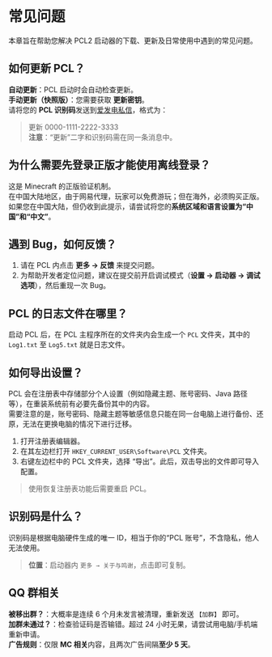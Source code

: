 # 常见问题

本章旨在帮助您解决 PCL2 启动器的下载、更新及日常使用中遇到的常见问题。

## 如何更新 PCL？

**自动更新**：PCL 启动时会自动检查更新。  
**手动更新（快照版）**：您需要获取 **更新密钥**。  
请将您的 **PCL 识别码**发送到[爱发电私信](https://afdian.com/message/df2dfad2960911e89c5252540025c377)，格式为：
> 更新 0000-1111-2222-3333  
> **注意**：“更新”二字和识别码需在同一条消息中。

## 为什么需要先登录正版才能使用离线登录？

这是 Minecraft 的正版验证机制。  
在中国大陆地区，由于网易代理，玩家可以免费游玩；但在海外，必须购买正版。  
如果您在中国大陆，但仍收到此提示，请尝试将您的**系统区域和语言设置为“中国”和“中文”**。

## 遇到 Bug，如何反馈？

1. 请在 PCL 内点击 **更多 → 反馈** 来提交问题。
2. 为帮助开发者定位问题，建议在提交前开启调试模式（**设置 → 启动器 → 调试选项**），然后重现一次 Bug。

## PCL 的日志文件在哪里？

启动 PCL 后，在 PCL 主程序所在的文件夹内会生成一个 `PCL` 文件夹，其中的 `Log1.txt` 至 `Log5.txt` 就是日志文件。

## 如何导出设置？

PCL 会在注册表中存储部分个人设置（例如隐藏主题、账号密码、Java 路径等），在重装系统前有必要先备份其中的内容。  
需要注意的是，账号密码、隐藏主题等敏感信息只能在同一台电脑上进行备份、还原，无法在更换电脑的情况下进行迁移。

1. 打开注册表编辑器。
2. 在其左边栏打开 `HKEY_CURRENT_USER\Software\PCL` 文件夹。
3. 右键左边栏中的 PCL 文件夹，选择 “导出”。此后，双击导出的文件即可导入配置。

> 使用恢复注册表功能后需要重启 PCL。

## 识别码是什么？

识别码是根据电脑硬件生成的唯一 ID，相当于你的“PCL 账号”，不含隐私，他人无法使用。
> **位置**：启动器内 `更多 → 关于与鸣谢`，点击即可复制。

## QQ 群相关

**被移出群？**：大概率是连续 6 个月未发言被清理，重新发送 `【加群】` 即可。  
**加群未通过？**：检查验证码是否输错。超过 24 小时无果，请尝试用电脑/手机端重新申请。  
**广告规则**：仅限 **MC 相关**内容，且两次广告间隔**至少 5 天**。
